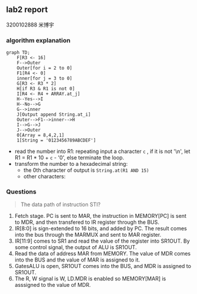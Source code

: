 ## lab2 report

3200102888 米博宇

### algorithm explanation
```mermaid
graph TD;
	F[R3 <- 16]
	F-->Outer
	Outer[for i = 2 to 0]
	F1[R4 <- 0]
	inner[for j = 3 to 0]
	G[R3 <- R3 * 2]
	H[if R3 & R1 is not 0]
	I[R4 <- R4 + ARRAY.at_j]
	H--Yes-->I
	H--No-->G
	G-->inner
	J[Output append String.at_i]
	Outer-->F1-->inner-->H
	I-->G-->J
	J-->Outer
	0[Array = 8,4,2,1]
	1[String = '0123456789ABCDEF']
```

- read the number into R1: repeating input a character `c` , if it is not '\n', let R1 = R1 * 10 + `c` - '0', else terminate the loop. 
- transform the number to a hexadecimal string: 
  - the 0th character of output is `String.at(R1 AND 15)`
  - other  characters:

### Questions

> The data path of instruction STI?

1. Fetch stage. PC is sent to MAR, the instruction in MEMORY[PC] is sent to MDR, and then transfered to IR register through the BUS.
2. IR[8:0] is sign-extended to 16 bits, and added by PC. The result comes into the bus through the MARMUX and sent to MAR register.
3. IR[11:9] comes to SR1 and read the value of the register into SR1OUT. By some control signal, the output of ALU is SR1OUT.
4. Read the data of address MAR from MEMORY. The value of MDR comes into the BUS and the value of MAR is assigned to it.
5.  GatesALU is open, SR1OUT comes into the BUS, and MDR is assigned to SR1OUT.
6. The R, W signal is W, LD.MDR is enabled so MEMORY[MAR] is asssigned to the value of MDR.